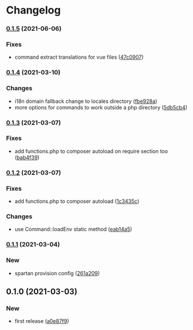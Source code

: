 # Changelog
### [0.1.5](https://github.com/spartan/i18n/compare/v0.1.4...v0.1.5) (2021-06-06)


### Fixes

* command extract translations for vue files ([47c0907](https://github.com/spartan/i18n/commit/47c09075ec57b524fd14ab80d276684071d28fb5))

### [0.1.4](https://github.com/spartan/i18n/compare/v0.1.3...v0.1.4) (2021-03-10)


### Changes

* i18n domain fallback change to locales directory ([fbe928a](https://github.com/spartan/i18n/commit/fbe928a6a975e6c7fd0bc39d940dfcaa07021237))
* more options for commands to work outside a php directory ([5db5cb4](https://github.com/spartan/i18n/commit/5db5cb473dea4f33b97193aaf3d26dd9415aff69))

### [0.1.3](https://github.com/spartan/i18n/compare/v0.1.2...v0.1.3) (2021-03-07)


### Fixes

* add functions.php to composer autoload on require section too ([bab4f39](https://github.com/spartan/i18n/commit/bab4f3940a71c456b80fcc4c05184e0efa595487))

### [0.1.2](https://github.com/spartan/i18n/compare/v0.1.1...v0.1.2) (2021-03-07)


### Fixes

* add functions.php to composer autoload ([1c3435c](https://github.com/spartan/i18n/commit/1c3435cb820c6b3f944b27899d4d7f7a612f811d))


### Changes

* use Command::loadEnv static method ([eab14a5](https://github.com/spartan/i18n/commit/eab14a50e288f14bc40ef6098af1f91ebc054c3d))

### [0.1.1](https://github.com/spartan/i18n/compare/v0.1.0...v0.1.1) (2021-03-04)


### New

* spartan provision config ([261a209](https://github.com/spartan/i18n/commit/261a2095c3b8654626325a3c45613cebb09a64c9))

## 0.1.0 (2021-03-03)


### New

* first release ([a0e87f9](https://github.com/spartan/i18n/commit/a0e87f90be7ba8cb9d2b385ac5fec9ab96f5d2be))
